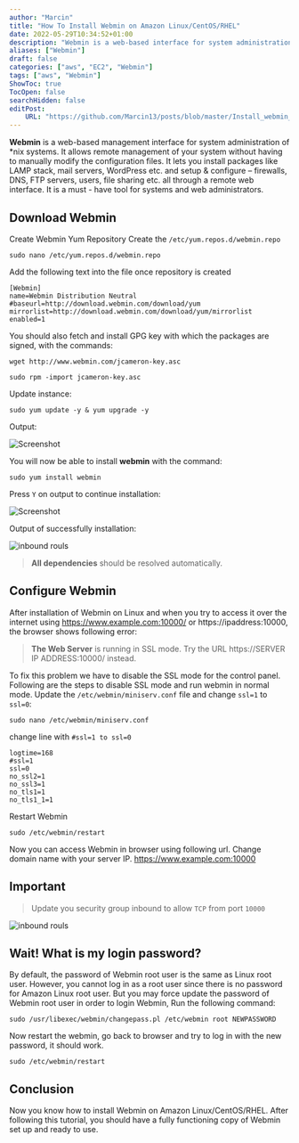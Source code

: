 ```yaml
---
author: "Marcin"
title: "How To Install Webmin on Amazon Linux/CentOS/RHEL"
date: 2022-05-29T10:34:52+01:00 
description: "Webmin is a web-based interface for system administration for Unix"
aliases: ["Webmin"]
draft: false 
categories: ["aws", "EC2", "Webmin"]
tags: ["aws", "Webmin"]
ShowToc: true 
TocOpen: false 
searchHidden: false
editPost:
    URL: "https://github.com/Marcin13/posts/blob/master/Install_webmin_on_AWS_ECS.md"
---
```

**Webmin** is a web-based management interface for system administration of *nix systems. It allows remote management of
your system without having to manually modify the configuration files. It lets you install packages like LAMP stack,
mail servers, WordPress etc. and setup & configure – firewalls, DNS, FTP servers, users, file sharing etc. all through a
remote web interface. It is a must - have tool for systems and web administrators.

## Download Webmin

Create Webmin Yum Repository Create the `/etc/yum.repos.d/webmin.repo` 
```nano
sudo nano /etc/yum.repos.d/webmin.repo
```
Add the following text into the file once repository is created
```
[Webmin]
name=Webmin Distribution Neutral
#baseurl=http://download.webmin.com/download/yum
mirrorlist=http://download.webmin.com/download/yum/mirrorlist
enabled=1
```

You should also fetch and install GPG key with which the packages are signed, with the commands:
```shell
wget http://www.webmin.com/jcameron-key.asc
```
```shell
sudo rpm -import jcameron-key.asc
```

Update instance:
```shell
sudo yum update -y & yum upgrade -y
```

Output:

![Screenshot](http://marcinmitruk.link/img/webmin/Screenshot2.png)

You will now be able to install **webmin** with the command:
```shell
sudo yum install webmin
```

Press `Y` on output to continue installation:

![Screenshot](http://marcinmitruk.link/img/webmin/Screenshot3.png)

Output of successfully installation:

![inbound rouls](http://marcinmitruk.link/img/webmin/Screenshot1.png)
> **All dependencies** should be resolved automatically.

## Configure Webmin
After installation of Webmin on Linux and when you try to access it over the internet
using https://www.example.com:10000/ or https://ipaddress:10000, the browser shows following error:
> **The Web Server** is running in SSL mode. Try the URL https://SERVER IP ADDRESS:10000/ instead.

To fix this problem we have to disable the SSL mode for the control panel. Following are the steps to disable SSL mode and run webmin in normal mode.
Update the `/etc/webmin/miniserv.conf` file and change `ssl=1` to `ssl=0`:
```shell
sudo nano /etc/webmin/miniserv.conf
```

change line with `#ssl=1 to ssl=0`
```shell
logtime=168
#ssl=1
ssl=0
no_ssl2=1
no_ssl3=1
no_tls1=1
no_tls1_1=1
```

Restart Webmin
```shell
sudo /etc/webmin/restart
```
Now you can access Webmin in browser using following url. Change domain name with your server IP.
https://www.example.com:10000

## Important 
>Update you security group inbound to allow `TCP` from port `10000`

![inbound rouls](http://marcinmitruk.link/img/webmin/Screenshot4.png)


## Wait! What is my login password?
By default, the password of Webmin root user is the same as Linux root user. 
However, you cannot log in as a root user since there is no password for Amazon Linux root user. 
But you may force update the password of Webmin root user in order to login Webmin, Run the following command:
```shell
sudo /usr/libexec/webmin/changepass.pl /etc/webmin root NEWPASSWORD
```
Now restart the webmin, go back to browser and try to log in with the new password, it should work.
```shell
sudo /etc/webmin/restart
```
## Conclusion
Now you know how to install Webmin on Amazon Linux/CentOS/RHEL. After following this tutorial, 
you should have a fully functioning copy of Webmin set up and ready to use.
